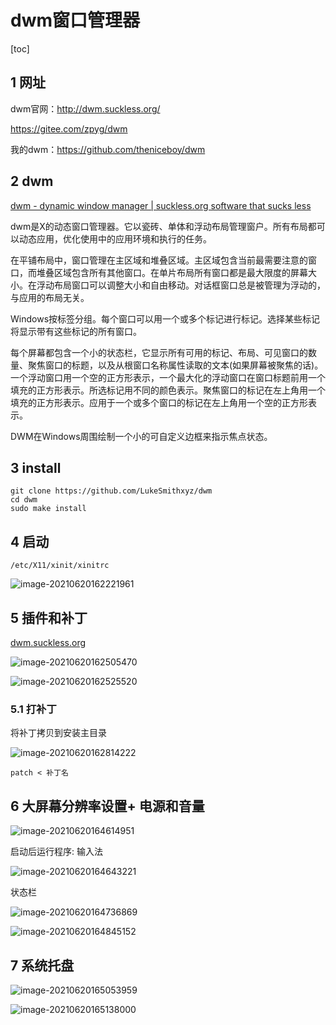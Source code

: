 # dwm窗口管理器

[toc]

## 1 网址

dwm官网：http://dwm.suckless.org/

https://gitee.com/zpyg/dwm

我的dwm：https://github.com/theniceboy/dwm

## 2 dwm

[dwm - dynamic window manager | suckless.org software that sucks less](http://dwm.suckless.org/)

‎dwm是X的动态窗口管理器。它以瓷砖、单体和浮动布局管理窗户。所有布局都可以动态应用，优化使用中的应用环境和执行的任务。‎

在平铺布局中，窗口管理在主区域和堆叠区域。主区域包含当前最需要注意的窗口，而堆叠区域包含所有其他窗口。在单片布局所有窗口都是最大限度的屏幕大小。在浮动布局窗口可以调整大小和自由移动。对话框窗口总是被管理为浮动的，与应用的布局无关。

Windows按标签分组。每个窗口可以用一个或多个标记进行标记。选择某些标记将显示带有这些标记的所有窗口。

每个屏幕都包含一个小的状态栏，它显示所有可用的标记、布局、可见窗口的数量、聚焦窗口的标题，以及从根窗口名称属性读取的文本(如果屏幕被聚焦的话)。一个浮动窗口用一个空的正方形表示，一个最大化的浮动窗口在窗口标题前用一个填充的正方形表示。所选标记用不同的颜色表示。聚焦窗口的标记在左上角用一个填充的正方形表示。应用于一个或多个窗口的标记在左上角用一个空的正方形表示。

DWM在Windows周围绘制一个小的可自定义边框来指示焦点状态。

## 3 install

```
git clone https://github.com/LukeSmithxyz/dwm
cd dwm
sudo make install
```

## 4 启动

`/etc/X11/xinit/xinitrc`

![image-20210620162221961](imgs/image-20210620162221961.png)

## 5 插件和补丁

[dwm.suckless.org](http://dwm.suckless.org/patches/)

![image-20210620162505470](imgs/image-20210620162505470.png)

![image-20210620162525520](imgs/image-20210620162525520.png)

### 5.1 打补丁

将补丁拷贝到安装主目录

![image-20210620162814222](imgs/image-20210620162814222.png)

`patch < 补丁名`

## 6 大屏幕分辨率设置+ 电源和音量



![image-20210620164614951](imgs/image-20210620164614951.png)

启动后运行程序: 输入法

![image-20210620164643221](imgs/image-20210620164643221.png)

状态栏

![image-20210620164736869](imgs/image-20210620164736869.png)

![image-20210620164845152](imgs/image-20210620164845152.png)

## 7 系统托盘

![image-20210620165053959](imgs/image-20210620165053959.png)

![image-20210620165138000](imgs/image-20210620165138000.png)

